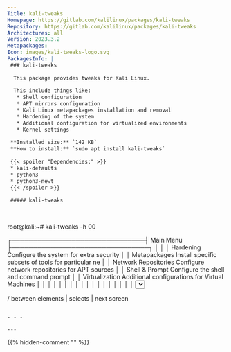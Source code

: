 ```yaml
---
Title: kali-tweaks
Homepage: https://gitlab.com/kalilinux/packages/kali-tweaks
Repository: https://gitlab.com/kalilinux/packages/kali-tweaks
Architectures: all
Version: 2023.3.2
Metapackages: 
Icon: images/kali-tweaks-logo.svg
PackagesInfo: |
 ### kali-tweaks
 
  This package provides tweaks for Kali Linux.
   
  This include things like:
   * Shell configuration
   * APT mirrors configuration
   * Kali Linux metapackages installation and removal
   * Hardening of the system
   * Additional configuration for virtualized environments
   * Kernel settings
 
 **Installed size:** `142 KB`  
 **How to install:** `sudo apt install kali-tweaks`  
 
 {{< spoiler "Dependencies:" >}}
 * kali-defaults 
 * python3
 * python3-newt
 {{< /spoiler >}}
 
 ##### kali-tweaks
 
 
 ```
 root@kali:~# kali-tweaks -h
 00
 
 
 
 
 
 
 
 
 
 
 
 
 
 
 
 
 
 
 
 
 
 
 
 
 
 
 
 
 
 
 
 
 
 
 
 
 
 
 
 
 
 
 
 
 
 
 
 
 
 
 
 
 
 
 
 
 
 
 
 
 
 
 
 
 
 
 
 
 
 
 
 
 
 
 
 
 
 
 
 
 
 
 
 
 
 
 
 
 
 
 
 
 
 
 
 
 
 
 
 
 
 
 
 
 
 
 
 
 
 
 
 
 
 
 
 
 
 
 
 
 
 
 
 
 
 
 
 
 
 
 
 
 
 
 
 
 
 
 
 
 
 
 
 
 
 
 
 
 
 
 
 
 
 
 
 
 
 
 
 
 
 
 
 
 
 
 
 
 
  ┌───────────────────────────────┤ Main Menu ├────────────────────────────────┐
  │                                                                            │
  │ Hardening              Configure the system for extra security             │
  │ Metapackages           Install specific subsets of tools for particular ne │
  │ Network Repositories   Configure network repositories for APT sources      │
  │ Shell & Prompt         Configure the shell and command prompt              │
  │ Virtualization         Additional configurations for Virtual Machines      │
  │                                                                            │
  │                                                                            │
  │                                                                            │
  │                                                                            │
  │                                                                            │
  │                                                                            │
  │                                                                            │
  │                                                                            │
  │                <Select>                              <Quit>                │
  │                                                                            │
  └────────────────────────────────────────────────────────────────────────────┘
   
 
 
 
 
 
 
 
 
 
 
 
 
 
 
 
 
 
 
 
 
 
 
 
 
 
 
 
 
 
 
 
 
 
 
 
 
 
 
 
 
 
 
 
 
 
 
 
 
 
   <Tab>/<Alt-Tab> between elements   |  <Space> selects   |  <F12> next screen
 ```
 
 - - -
 
---
```

{{% hidden-comment "<!--Do not edit anything above this line-->" %}}
